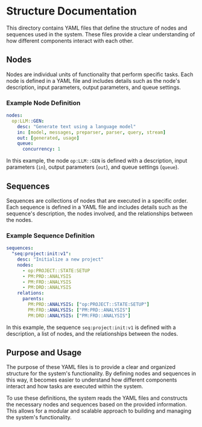 # Structure Documentation

This directory contains YAML files that define the structure of nodes and sequences used in the system. These files provide a clear understanding of how different components interact with each other.

## Nodes

Nodes are individual units of functionality that perform specific tasks. Each node is defined in a YAML file and includes details such as the node's description, input parameters, output parameters, and queue settings.

### Example Node Definition

```yaml
nodes:
  op:LLM::GEN:
    desc: "Generate text using a language model"
    in: [model, messages, preparser, parser, query, stream]
    out: [generated, usage]
    queue:
      concurrency: 1
```

In this example, the node `op:LLM::GEN` is defined with a description, input parameters (`in`), output parameters (`out`), and queue settings (`queue`).

## Sequences

Sequences are collections of nodes that are executed in a specific order. Each sequence is defined in a YAML file and includes details such as the sequence's description, the nodes involved, and the relationships between the nodes.

### Example Sequence Definition

```yaml
sequences:
  "seq:project:init:v1":
    desc: "Initialize a new project"
    nodes:
      - op:PROJECT::STATE:SETUP
      - PM:PRD::ANALYSIS
      - PM:FRD::ANALYSIS
      - PM:DRD::ANALYSIS
    relations:
      parents:
        PM:PRD::ANALYSIS: ["op:PROJECT::STATE:SETUP"]
        PM:FRD::ANALYSIS: ["PM:PRD::ANALYSIS"]
        PM:DRD::ANALYSIS: ["PM:FRD::ANALYSIS"]
```

In this example, the sequence `seq:project:init:v1` is defined with a description, a list of nodes, and the relationships between the nodes.

## Purpose and Usage

The purpose of these YAML files is to provide a clear and organized structure for the system's functionality. By defining nodes and sequences in this way, it becomes easier to understand how different components interact and how tasks are executed within the system.

To use these definitions, the system reads the YAML files and constructs the necessary nodes and sequences based on the provided information. This allows for a modular and scalable approach to building and managing the system's functionality.
